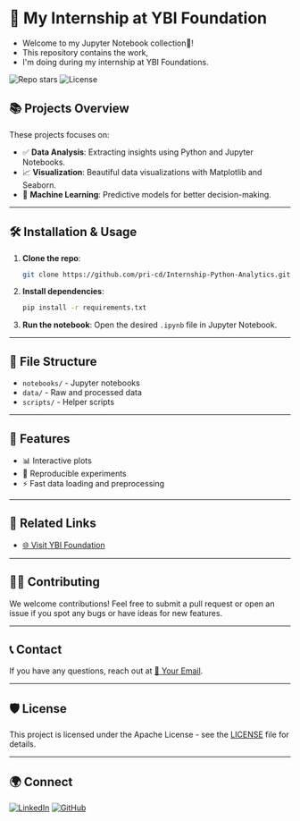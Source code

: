 # 🚀 My Internship at YBI Foundation

- Welcome to my Jupyter Notebook collection📓!  
- This repository contains the work,
- I'm doing during my internship at YBI Foundations.

![Repo stars](https://img.shields.io/github/stars/pri-cd/Internship-Python-Analytics?color=brightgreen&style=flat-square) ![License](https://img.shields.io/github/license/pri-cd/Internship-Python-Analytics?style=flat-square)

## 📚 Projects Overview

These projects focuses on:

- ✅ **Data Analysis**: Extracting insights using Python and Jupyter Notebooks.
- 📈 **Visualization**: Beautiful data visualizations with Matplotlib and Seaborn.
- 🤖 **Machine Learning**: Predictive models for better decision-making.
  
---

## 🛠️ Installation & Usage

1. **Clone the repo**:
    ```bash
    git clone https://github.com/pri-cd/Internship-Python-Analytics.git
    ```

2. **Install dependencies**:
    ```bash
    pip install -r requirements.txt
    ```

3. **Run the notebook**:
    Open the desired `.ipynb` file in Jupyter Notebook.

---

## 📁 File Structure

- `notebooks/` - Jupyter notebooks
- `data/` - Raw and processed data
- `scripts/` - Helper scripts

---

## 🌟 Features

- 📊 Interactive plots
- 🔄 Reproducible experiments
- ⚡ Fast data loading and preprocessing

---

## 📎 Related Links
- [🌐 Visit YBI Foundation](https://www.ybifoundation.org/#/home)

---

## 👨‍💻 Contributing

We welcome contributions! Feel free to submit a pull request or open an issue if you spot any bugs or have ideas for new features.

---

## 📞 Contact

If you have any questions, reach out at [📧 Your Email](mailto:prithvee11901@gmail.com).

---

## 🛡 License

This project is licensed under the Apache License - see the [LICENSE](LICENSE) file for details.

---

## 🌍 Connect

[![LinkedIn](https://img.shields.io/badge/LinkedIn-Prithvee-blue?style=flat-square&logo=linkedin)](https://www.linkedin.com/in/prithvee-raj) 
[![GitHub](https://img.shields.io/badge/GitHub-Pri-cd-lightgrey?style=flat-square&logo=github)](https://github.com/pri-cd)

